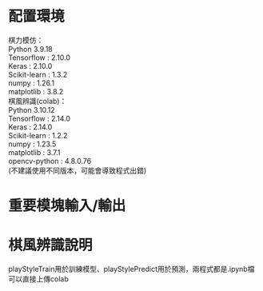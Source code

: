 # 配置環境  
棋力模仿：  
Python 3.9.18  
Tensorflow : 2.10.0  
Keras : 2.10.0  
Scikit-learn : 1.3.2  
numpy : 1.26.1  
matplotlib : 3.8.2  
棋風辨識(colab)：  
Python 3.10.12  
Tensorflow : 2.14.0  
Keras : 2.14.0  
Scikit-learn : 1.2.2  
numpy : 1.23.5  
matplotlib : 3.7.1  
opencv-python : 4.8.0.76  
(不建議使用不同版本，可能會導致程式出錯)  
# 重要模塊輸入/輸出  
# 棋風辨識說明  
playStyleTrain用於訓練模型、playStylePredict用於預測，兩程式都是.ipynb檔可以直接上傳colab  
